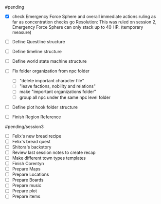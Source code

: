 #pending 

- [x]  check Emergency Force Sphere and overall immediate actions ruling as far as concentration checks go 
      Resolution: This was ruled on session 2, Emergency Force Sphere can only stack up to 40 HP. (temporary measure)

- [ ]  Define Questline structure
- [ ]  Define timeline structure
- [ ]  Define world state machine structure
- [ ]  Fix folder organization from npc folder 
	- [ ]  "delete important character file"
	- [ ]  "leave factions, nobility and relations"
	- [ ]  make "important organizations folder" 
	- [ ]  group all npc under the same npc level folder 
- [ ]  Define plot hook folder structure
- [ ]  Finish Region Reference

#pending/session3

- [ ]  Felix's new bread recipe
- [ ]  Felix's bread quest
- [ ]  Shitora's backstory
- [ ]  Review last session notes to create recap 
- [ ]  Make different town types templates 
- [ ]  Finish Corentyn
- [ ]  Prepare Maps
- [ ]  Prepare Locations
- [ ]  Prepare Boards
- [ ]  Prepare music
- [ ]  Prepare plot 
- [ ]  Prepare items
